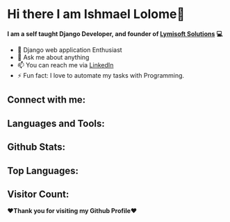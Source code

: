 # Hi there I am Ishmael Lolome👋

**I am a self taught Django Developer, and founder of [Lymisoft Solutions](https://www.lymisoft.com) :computer:**


- 🔭 Django web application Enthusiast
- 💬 Ask me about anything
- 📫 You can reach me via [LinkedIn](https://www.linkedin.com/in/ishmael-lolome-79976a14b/)
- ⚡ Fun fact: I love to automate my tasks with Programming.

## Connect with me:
<!--![alt text](https://cdn.jsdelivr.net/npm/simple-icons@v3/icons/linkedin.svg)-->
## Languages and Tools:
## Github Stats:
## Top Languages:
## Visitor Count:
**:heart:Thank you for visiting my Github Profile:heart:**
